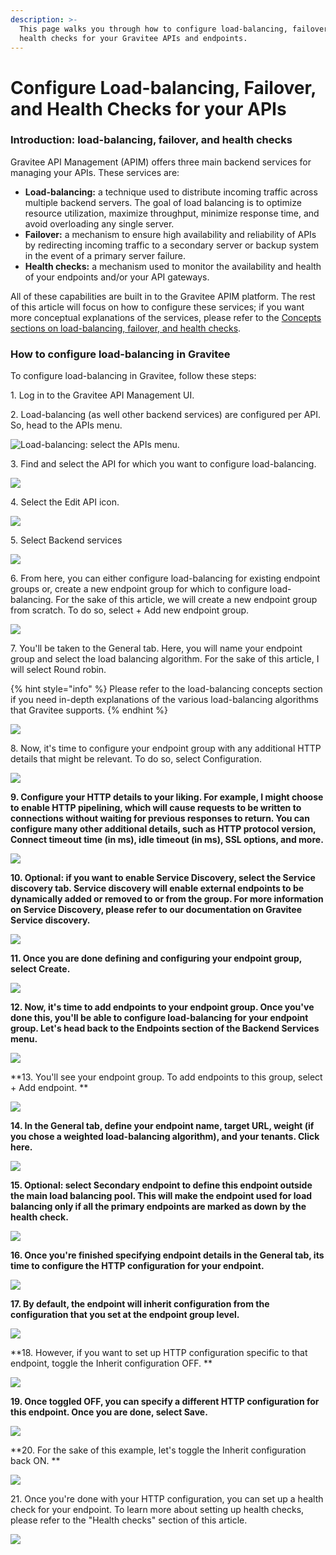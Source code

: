 ```yaml
---
description: >-
  This page walks you through how to configure load-balancing, failover, and
  health checks for your Gravitee APIs and endpoints.
---
```


# Configure Load-balancing, Failover, and Health Checks for your APIs

### Introduction: load-balancing, failover, and health checks

Gravitee API Management (APIM) offers three main backend services for managing your APIs. These services are:&#x20;

* **Load-balancing:** a technique used to distribute incoming traffic across multiple backend servers. The goal of load balancing is to optimize resource utilization, maximize throughput, minimize response time, and avoid overloading any single server.
* **Failover:** a mechanism to ensure high availability and reliability of APIs by redirecting incoming traffic to a secondary server or backup system in the event of a primary server failure.
* **Health checks:** a mechanism used to monitor the availability and health of your endpoints and/or your API gateways.

All of these capabilities are built in to the Gravitee APIM platform. The rest of this article will focus on how to configure these services; if you want more conceptual explanations of the services, please refer to the [Concepts sections on load-balancing, failover, and health checks](../concepts.md#load-balancing).&#x20;



### How to configure load-balancing in Gravitee

To configure load-balancing in Gravitee, follow these steps:

1\. Log in to the Gravitee API Management UI.

2\. Load-balancing (as well other backend services) are configured per API. So, head to the APIs menu.

![Load-balancing: select the APIs menu.](https://ajeuwbhvhr.cloudimg.io/colony-recorder.s3.amazonaws.com/files/2023-03-07/95d2995f-b5b8-482a-bdd8-8109315e9bb7/ascreenshot.jpeg?tl\_px=0,38\&br\_px=1493,878\&sharp=0.8\&width=560\&wat\_scale=50\&wat=1\&wat\_opacity=0.7\&wat\_gravity=northwest\&wat\_url=https://colony-labs-public.s3.us-east-2.amazonaws.com/images/watermarks/watermark\_default.png\&wat\_pad=39,139)

3\. Find and select the API for which you want to configure load-balancing.

![](https://ajeuwbhvhr.cloudimg.io/colony-recorder.s3.amazonaws.com/files/2023-03-07/ffb6f144-5f64-474e-9aec-e636a81093d9/ascreenshot.jpeg?tl\_px=0,0\&br\_px=1493,840\&sharp=0.8\&width=560\&wat\_scale=50\&wat=1\&wat\_opacity=0.7\&wat\_gravity=northwest\&wat\_url=https://colony-labs-public.s3.us-east-2.amazonaws.com/images/watermarks/watermark\_default.png\&wat\_pad=232,128)

4\. Select the Edit API icon.

![](https://ajeuwbhvhr.cloudimg.io/colony-recorder.s3.amazonaws.com/files/2023-03-07/2d11dc86-a65a-4c5d-9b1f-cf9646055f77/ascreenshot.jpeg?tl\_px=1962,146\&br\_px=3455,986\&sharp=0.8\&width=560\&wat\_scale=50\&wat=1\&wat\_opacity=0.7\&wat\_gravity=northwest\&wat\_url=https://colony-labs-public.s3.us-east-2.amazonaws.com/images/watermarks/watermark\_default.png\&wat\_pad=477,139)

5\. Select Backend services

![](https://ajeuwbhvhr.cloudimg.io/colony-recorder.s3.amazonaws.com/files/2023-03-07/a87da572-ba67-4258-9d29-3be916be39c1/ascreenshot.jpeg?tl\_px=0,628\&br\_px=1493,1468\&sharp=0.8\&width=560\&wat\_scale=50\&wat=1\&wat\_opacity=0.7\&wat\_gravity=northwest\&wat\_url=https://colony-labs-public.s3.us-east-2.amazonaws.com/images/watermarks/watermark\_default.png\&wat\_pad=247,139)

6\. From here, you can either configure load-balancing for existing endpoint groups or, create a new endpoint group for which to configure load-balancing. For the sake of this article, we will create a new endpoint group from scratch. To do so, select + Add new endpoint group.

![](https://ajeuwbhvhr.cloudimg.io/colony-recorder.s3.amazonaws.com/files/2023-03-07/9478f6d1-c0fe-4cb9-acef-577b03d234f8/ascreenshot.jpeg?tl\_px=1962,0\&br\_px=3455,840\&sharp=0.8\&width=560\&wat\_scale=50\&wat=1\&wat\_opacity=0.7\&wat\_gravity=northwest\&wat\_url=https://colony-labs-public.s3.us-east-2.amazonaws.com/images/watermarks/watermark\_default.png\&wat\_pad=411,132)

7\. You'll be taken to the General tab. Here, you will name your endpoint group and select the load balancing algorithm. For the sake of this article, I will select Round robin.

{% hint style="info" %}
Please refer to the load-balancing concepts section if you need in-depth explanations of the various load-balancing algorithms that Gravitee supports.
{% endhint %}

![](https://colony-recorder.s3.amazonaws.com/files/2023-03-07/0f165e09-c3b5-43fc-b760-d34585ecd629/stack\_animation.webp)

8\. Now, it's time to configure your endpoint group with any additional HTTP details that might be relevant. To do so, select Configuration.

![](https://ajeuwbhvhr.cloudimg.io/colony-recorder.s3.amazonaws.com/files/2023-03-07/2bb0a7e1-883c-4a37-9cee-ffad16f3ee17/ascreenshot.jpeg?tl\_px=751,0\&br\_px=2244,840\&sharp=0.8\&width=560\&wat\_scale=50\&wat=1\&wat\_opacity=0.7\&wat\_gravity=northwest\&wat\_url=https://colony-labs-public.s3.us-east-2.amazonaws.com/images/watermarks/watermark\_default.png\&wat\_pad=262,111)

**9. Configure your HTTP details to your liking. For example, I might choose to enable HTTP pipelining, which will cause requests to be written to connections without waiting for previous responses to return. You can configure many other additional details, such as HTTP protocol version, Connect timeout time (in ms), idle timeout (in ms), SSL options, and more.**

![](https://colony-recorder.s3.amazonaws.com/files/2023-03-07/7526630f-4033-4b9d-9d41-0062e12ea856/stack\_animation.webp)

**10. Optional: if you want to enable Service Discovery, select the Service discovery tab. Service discovery will enable external endpoints to be dynamically added or removed to or from the group. For more information on Service Discovery, please refer to our documentation on Gravitee Service discovery.**

![](https://colony-recorder.s3.amazonaws.com/files/2023-03-07/cf7799b5-28eb-4dff-9895-1e7a6f481edb/stack\_animation.webp)

**11. Once you are done defining and configuring your endpoint group, select Create.**

![](https://ajeuwbhvhr.cloudimg.io/colony-recorder.s3.amazonaws.com/files/2023-03-07/46fa5604-2509-48c7-ae72-7c0176a7e4ef/ascreenshot.jpeg?tl\_px=1962,556\&br\_px=3455,1396\&sharp=0.8\&width=560\&wat\_scale=50\&wat=1\&wat\_opacity=0.7\&wat\_gravity=northwest\&wat\_url=https://colony-labs-public.s3.us-east-2.amazonaws.com/images/watermarks/watermark\_default.png\&wat\_pad=417,139)

**12. Now, it's time to add endpoints to your endpoint group. Once you've done this, you'll be able to configure load-balancing for your endpoint group. Let's head back to the Endpoints section of the Backend Services menu.**

![](https://ajeuwbhvhr.cloudimg.io/colony-recorder.s3.amazonaws.com/files/2023-03-07/e338a81b-8c36-4cf1-b927-3f4b7204cea6/ascreenshot.jpeg?tl\_px=489,0\&br\_px=1982,840\&sharp=0.8\&width=560\&wat\_scale=50\&wat=1\&wat\_opacity=0.7\&wat\_gravity=northwest\&wat\_url=https://colony-labs-public.s3.us-east-2.amazonaws.com/images/watermarks/watermark\_default.png\&wat\_pad=262,78)

\*\*13. You'll see your endpoint group. To add endpoints to this group, select + Add endpoint. \*\*

![](https://ajeuwbhvhr.cloudimg.io/colony-recorder.s3.amazonaws.com/files/2023-03-07/323033e1-0584-474a-87f4-4f9ad075a8e8/ascreenshot.jpeg?tl\_px=1823,560\&br\_px=3316,1400\&sharp=0.8\&width=560\&wat\_scale=50\&wat=1\&wat\_opacity=0.7\&wat\_gravity=northwest\&wat\_url=https://colony-labs-public.s3.us-east-2.amazonaws.com/images/watermarks/watermark\_default.png\&wat\_pad=262,139)

**14. In the General tab, define your endpoint name, target URL, weight (if you chose a weighted load-balancing algorithm), and your tenants. Click here.**

![](https://colony-recorder.s3.amazonaws.com/files/2023-03-07/accdc8c6-ee91-4bd6-a351-9c3a2656360f/stack\_animation.webp)

**15. Optional: select Secondary endpoint to define this endpoint outside the main load balancing pool. This will make the endpoint used for load balancing only if all the primary endpoints are marked as down by the health check.**

![](https://ajeuwbhvhr.cloudimg.io/colony-recorder.s3.amazonaws.com/files/2023-03-07/49f626c6-5ee4-45df-a8f3-5cb76bbcb15d/ascreenshot.jpeg?tl\_px=763,1098\&br\_px=2256,1938\&sharp=0.8\&width=560\&wat\_scale=50\&wat=1\&wat\_opacity=0.7\&wat\_gravity=northwest\&wat\_url=https://colony-labs-public.s3.us-east-2.amazonaws.com/images/watermarks/watermark\_default.png\&wat\_pad=262,141)

**16. Once you're finished specifying endpoint details in the General tab, its time to configure the HTTP configuration for your endpoint.**

![](https://ajeuwbhvhr.cloudimg.io/colony-recorder.s3.amazonaws.com/files/2023-03-07/da0973c3-44ba-4cd0-a288-e6ce86b4f185/ascreenshot.jpeg?tl\_px=849,166\&br\_px=2342,1006\&sharp=0.8\&width=560\&wat\_scale=50\&wat=1\&wat\_opacity=0.7\&wat\_gravity=northwest\&wat\_url=https://colony-labs-public.s3.us-east-2.amazonaws.com/images/watermarks/watermark\_default.png\&wat\_pad=262,139)

**17. By default, the endpoint will inherit configuration from the configuration that you set at the endpoint group level.**

![](https://ajeuwbhvhr.cloudimg.io/colony-recorder.s3.amazonaws.com/files/2023-03-07/b882af4c-95c0-44b4-ad35-c17a56dbdc5b/ascreenshot.jpeg?tl\_px=991,152\&br\_px=2484,992\&sharp=0.8\&width=560\&wat\_scale=50\&wat=1\&wat\_opacity=0.7\&wat\_gravity=northwest\&wat\_url=https://colony-labs-public.s3.us-east-2.amazonaws.com/images/watermarks/watermark\_default.png\&wat\_pad=262,139)

\*\*18. However, if you want to set up HTTP configuration specific to that endpoint, toggle the Inherit configuration OFF. \*\*

![](https://ajeuwbhvhr.cloudimg.io/colony-recorder.s3.amazonaws.com/files/2023-03-07/27891695-83ec-4bf9-9632-5ea5cccf978b/ascreenshot.jpeg?tl\_px=1962,238\&br\_px=3455,1078\&sharp=0.8\&width=560\&wat\_scale=50\&wat=1\&wat\_opacity=0.7\&wat\_gravity=northwest\&wat\_url=https://colony-labs-public.s3.us-east-2.amazonaws.com/images/watermarks/watermark\_default.png\&wat\_pad=444,139)

**19. Once toggled OFF, you can specify a different HTTP configuration for this endpoint. Once you are done, select Save.**

![](https://ajeuwbhvhr.cloudimg.io/colony-recorder.s3.amazonaws.com/files/2023-03-07/b89754c6-06e2-470b-9d7c-355330809ea0/ascreenshot.jpeg?tl\_px=1962,0\&br\_px=3455,840\&sharp=0.8\&width=560\&wat\_scale=50\&wat=1\&wat\_opacity=0.7\&wat\_gravity=northwest\&wat\_url=https://colony-labs-public.s3.us-east-2.amazonaws.com/images/watermarks/watermark\_default.png\&wat\_pad=447,122)

\*\*20. For the sake of this example, let's toggle the Inherit configuration back ON. \*\*

![](https://ajeuwbhvhr.cloudimg.io/colony-recorder.s3.amazonaws.com/files/2023-03-07/fd85c6d5-7a13-4dd2-aab8-443fac87cabe/ascreenshot.jpeg?tl\_px=1962,286\&br\_px=3455,1126\&sharp=0.8\&width=560\&wat\_scale=50\&wat=1\&wat\_opacity=0.7\&wat\_gravity=northwest\&wat\_url=https://colony-labs-public.s3.us-east-2.amazonaws.com/images/watermarks/watermark\_default.png\&wat\_pad=443,139)

21\. Once you're done with your HTTP configuration, you can set up a health check for your endpoint. To learn more about setting up health checks, please refer to the "Health checks" section of this article.

![](https://ajeuwbhvhr.cloudimg.io/colony-recorder.s3.amazonaws.com/files/2023-03-07/78ed5ccd-93d8-41fb-a9c2-9f3790d8f7ce/ascreenshot.jpeg?tl\_px=1962,312\&br\_px=3455,1152\&sharp=0.8\&width=560\&wat\_scale=50\&wat=1\&wat\_opacity=0.7\&wat\_gravity=northwest\&wat\_url=https://colony-labs-public.s3.us-east-2.amazonaws.com/images/watermarks/watermark\_default.png\&wat\_pad=465,139)
